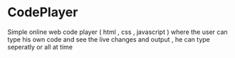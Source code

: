 # CodePlayer
Simple online web code player ( html , css , javascript ) where the user can type his own code and see the live changes and output , he can type seperatly or all at time 

